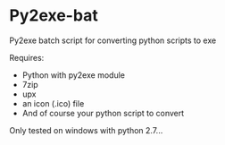 # Py2exe-bat
Py2exe batch script for converting python scripts to exe

Requires:
* Python with py2exe module
* 7zip
* upx
* an icon (.ico) file
* And of course your python script to convert

Only tested on windows with python 2.7...
